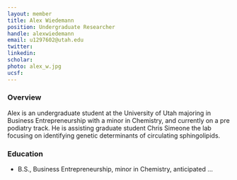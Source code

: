 ```yaml
---
layout: member
title: Alex Wiedemann
position: Undergraduate Researcher
handle: alexwiedemann
email: u1297602@utah.edu
twitter:
linkedin: 
scholar: 
photo: alex_w.jpg
ucsf: 
---
```


### Overview
Alex is an undergraduate student at the University of Utah majoring in Business Entrepreneurship with a minor in Chemistry, and currently on a pre podiatry track. He is assisting graduate student Chris Simeone the lab focusing on identifying genetic determinants of circulating sphingolipids.

### Education
- B.S., Business Entrepreneurship, minor in Chemistry, anticipated ...

